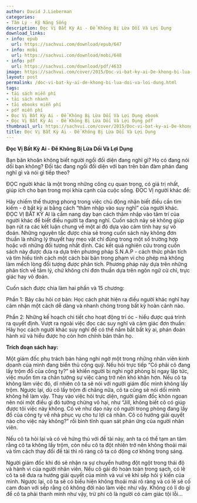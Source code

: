 ```yaml
---
author: David J.Lieberman
categories:
- Tâm Lý - Kỹ Năng Sống
description: Đọc Vị Bất Kỳ Ai - Để Không Bị Lừa Dối Và Lợi Dụng
download_links:
- info: epub
  url: https://sachvui.com/download/epub/647
- info: mobi
  url: https://sachvui.com/download/mobi/648
- info: pdf
  url: https://sachvui.com/download/pdf/4633
image: https://sachvui.com/cover/2015/Doc-vi-bat-ky-ai-De-khong-bi-lua-doi-va-loi-dung.jpg
layout: post
permalink: /doc-vi-bat-ky-ai-de-khong-bi-lua-doi-va-loi-dung.html
tags:
- tải sách miễn phí
- tải sách nhanh
- tải ebooks miễn phí
- pdf miễn phí
- Đọc Vị Bất Kỳ Ai - Để Không Bị Lừa Dối Và Lợi Dụng ebook
- Đọc Vị Bất Kỳ Ai - Để Không Bị Lừa Dối Và Lợi Dụng pdf
thumbnail_url: https://sachvui.com/cover/2015/Doc-vi-bat-ky-ai-De-khong-bi-lua-doi-va-loi-dung.jpg
title: Đọc Vị Bất Kỳ Ai - Để Không Bị Lừa Dối Và Lợi Dụng
---
```


 <div class="item-desc text-justify"> <p><strong>Đọc Vị Bất Kỳ Ai - Để Không Bị Lừa Dối Và Lợi Dụng</strong></p><p>Bạn băn khoăn không biết người ngồi đối diện đang nghĩ gì? Họ có đang nói dối bạn không? Đối tác đang ngồi đối diện với bạn trên bàn đàm phán đang nghĩ gì và nói gì tiếp theo?</p><p>ĐỌC người khác là một trong những công cụ quan trọng, có giá trị nhất, giúp ích cho bạn trong mọi khía cạnh của cuộc sống. ĐỌC VỊ người khác để:</p><p>Hãy chiếm thế thượng phong trong việc chủ động nhận biết điều cần tìm kiếm - ở bất kỳ ai bằng cách “thâm nhập vào suy nghĩ” của người khác. ĐỌC VỊ BẤT KỲ AI là cẩm nang dạy bạn cách thâm nhập vào tâm trí của người khác để biết điều người ta đang nghĩ. Cuốn sách này sẽ không giúp bạn rút ra các kết luận chung về một ai đó dựa vào cảm tính hay sự võ đoán. Những nguyên tắc được chia sẻ trong cuốn sách này không đơn thuần là những lý thuyết hay mẹo vặt chỉ đúng trong một số trường hợp hoặc với những đối tượng nhất định. Các kết quả nghiên cứu trong cuốn sách này được đưa ra dựa trên phương pháp S.N.A.P - cách thức phân tích và tìm hiểu tính cách một cách bài bản trong phạm vi cho phép mà không làm mếch lòng đối tượng được phân tích. Phương pháp này dựa trên những phân tích về tâm lý, chứ không chỉ đơn thuần dựa trên ngôn ngữ cử chỉ, trực giác hay võ đoán.</p><p>Cuốn sách được chia làm hai phần và 15 chương:</p><p>Phần 1: Bảy câu hỏi cơ bản: Học cách phát hiện ra điều người khác nghĩ hay cảm nhận một cách dễ dàng và nhanh chóng trong bất kỳ hoàn cảnh nào.</p><p>Phần 2: Những kế hoạch chi tiết cho hoạt động trí óc - hiểu được quá trình ra quyết định. Vượt ra ngoài việc đọc các suy nghĩ và cảm giác đơn thuần: Hãy học cách người khác suy nghĩ để có thể nắm bắt bất kỳ ai, phán đoán hành xử và hiểu được họ còn hơn chính bản thân họ.</p><p><strong>Trích đoạn sách hay:</strong></p><p>Một giám đốc phụ trách bán hàng nghi ngờ một trong những nhân viên kinh doanh của mình đang biển thủ công quỹ. Nếu hỏi trực tiếp “Có phải cô đang lấy trộm đồ của công ty?” sẽ khiến người bị nghi ngờ phòng bị ngay lập tức, việc muốn tìm ra chân tướng sự việc càng trở nên khó khăn hơn. Nếu cô ta không làm việc đó, dĩ nhiên cô ta sẽ nói với người giám đốc mình không lấy trộm. Ngược lại, dù có lấy trộm đi chăng nữa, cô ta cũng sẽ nói dối mình không hề làm vậy. Thay vào việc hỏi trực diện, người giám đốc khôn ngoan nên nói một điều gì đó tưởng chừng vô hại, như “Jill, không biết cô có giúp được tôi việc này không. Có vẻ như dạo này có người trong phòng đang lấy đồ của công ty về nhà phục vụ cho tư lợi cá nhân. Cô có hướng giải quyết nào cho việc này không?” rồi bình tĩnh quan sát phản ứng của người nhân viên.</p><p>Nếu cô ta hỏi lại và có vẻ hứng thú với đề tài này, anh ta có thể tạm an tâm rằng cô ta không lấy trộm, còn nếu cô ta đột nhiên trở nên không thoải mái và tìm cách thay đổi đề tài thì rõ ràng cô ta có động cơ không trong sáng.</p><p>Người giám đốc khi đó sẽ nhận ra sự chuyển hướng đột ngột trong thái độ và hành vi của người nhân viên. Nếu cô gái đó hoàn toàn trong sạch, có lẽ cô ta sẽ đưa ra hướng giải quyết của mình và vui vẻ khi sếp hỏi ý kiến của mình. Ngược lại, cô ta sẽ có biểu hiện không thoải mái rõ ràng và có lẽ sẽ cố cam đoan với sếp rằng cô không đời nào làm việc như vậy. Không có lí do gì để cô ta phải thanh minh như vậy, trừ phi cô là người có cảm giác tội lỗi…</p> </div>